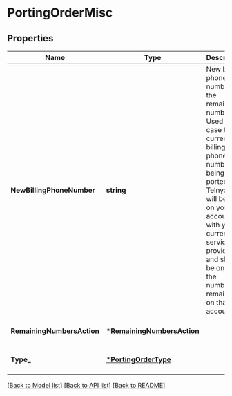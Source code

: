 # PortingOrderMisc

## Properties
Name | Type | Description | Notes
------------ | ------------- | ------------- | -------------
**NewBillingPhoneNumber** | **string** | New billing phone number for the remaining numbers. Used in case the current billing phone number is being ported to Telnyx. This will be set on your account with your current service provider and should be one of the numbers remaining on that account. | [optional] [default to null]
**RemainingNumbersAction** | [***RemainingNumbersAction**](RemainingNumbersAction.md) |  | [optional] [default to null]
**Type_** | [***PortingOrderType**](PortingOrderType.md) |  | [optional] [default to null]

[[Back to Model list]](../README.md#documentation-for-models) [[Back to API list]](../README.md#documentation-for-api-endpoints) [[Back to README]](../README.md)

